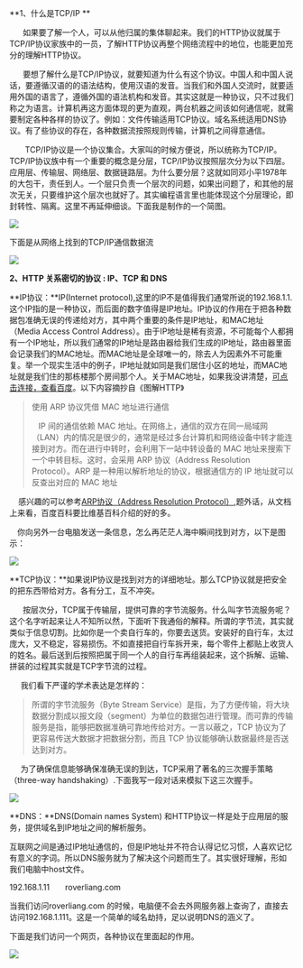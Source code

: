 **1、什么是TCP/IP **

      如果要了解一个人，可以从他归属的集体聊起来。我们的HTTP协议就属于TCP/IP协议家族中的一员，了解HTTP协议再整个网络流程中的地位，也能更加充分的理解HTTP协议。

      要想了解什么是TCP/IP协议，就要知道为什么有这个协议。中国人和中国人说话，要遵循汉语的的语法结构，使用汉语的发音。当我们和外国人交流时，就要适用外国的语言了，遵循外国的语法机构和发音。其实这就是一种协议，只不过我们称之为语言。计算机再这方面体现的更为直观，两台机器之间该如何通信呢，就需要制定各种各样的协议了。例如：文件传输适用TCP协议。域名系统适用DNS协议。有了些协议的存在，各种数据流按照规则传输，计算机之间得意通信。

       TCP/IP协议是一个协议集合。大家叫的时候方便说，所以统称为TCP/IP。TCP/IP协议族中有一个重要的概念是分层，TCP/IP协议按照层次分为以下四层。应用层、传输层、网络层、数据链路层。为什么要分层？这就如同邓小平1978年的大包干，责任到人。一个层只负责一个层次的问题，如果出问题了，和其他的层次无关，只要维护这个层次也就好了。其实编程语言里也能体现这个分层理论，即封转性、隔离。这里不再延伸细谈。下面我是制作的一个简图。

![](https://images2015.cnblogs.com/blog/785686/201602/785686-20160201222741647-914447447.png)

下面是从网络上找到的TCP/IP通信数据流

![](https://images2015.cnblogs.com/blog/785686/201602/785686-20160201223112616-1937529463.jpg)



**2、HTTP 关系密切的协议 : IP、TCP 和 DNS**

**IP协议：**IP\(Internet protocol\),这里的IP不是值得我们通常所说的192.168.1.1.这个IP指的是一种协议，而后面的数字值得是IP地址。IP协议的作用在于把各种数据包准确无误的传递给对方，其中两个重要的条件是IP地址，和MAC地址（Media Access Control Address）。由于IP地址是稀有资源，不可能每个人都拥有一个IP地址，所以我们通常的IP地址是路由器给我们生成的IP地址，路由器里面会记录我们的MAC地址。而MAC地址是全球唯一的，除去人为因素外不可能重复。举一个现实生活中的例子，IP地址就如同是我们居住小区的地址，而MAC地址就是我们住的那栋楼那个房间那个人。关于MAC地址，如果我没讲清楚，[可点击连接，查看百度](http://baike.baidu.com/link?url=-z5R9CgQgbKA1Xho2ZBFcwX20tkmoiMAKSY9SyqCYZDTPD1b2x0uskUQd8wF3R0Dc6raIbRsHQJ31kORUQHofa)。以下内容摘抄自《图解HTTP》

> 使用 ARP 协议凭借 MAC 地址进行通信
>
>    IP 间的通信依赖 MAC 地址。在网络上，通信的双方在同一局域网（LAN）内的情况是很少的，通常是经过多台计算机和网络设备中转才能连接到对方。而在进行中转时，会利用下一站中转设备的 MAC 地址来搜索下一个中转目标。这时，会采用 ARP 协议（Address Resolution Protocol）。ARP 是一种用以解析地址的协议，根据通信方的 IP 地址就可以反查出对应的 MAC 地址

    感兴趣的可以参考[ARP协议（Address Resolution Protocol）](http://baike.baidu.com/link?url=dn_IR6z6UCn4ePGYTJ95rI4A8FvdSSbwqRlMBRclG0-8YemVpjcudMAdOgCTyPpIjmX_2viVaEi-wCEl88WBs6ILWGeZoloSLKG5BZ6WbikHxHBHzPdONo34sFZF5glme7Zd5rFiMKG0QKa60ubC2GVAD8rOFh2yiUrKe-xvXmW),题外话，从文档上来看，百度百科要比维基百科介绍的好的多。

　你向另外一台电脑发送一条信息，怎么再茫茫人海中瞬间找到对方，以下是图示：



![](https://images2015.cnblogs.com/blog/785686/201602/785686-20160201231521929-1635094019.png)



**TCP协议：**如果说IP协议是找到对方的详细地址。那么TCP协议就是把安全的把东西带给对方。各有分工，互不冲突。

      按层次分，TCP属于传输层，提供可靠的字节流服务。什么叫字节流服务呢？这个名字听起来让人不知所以然，下面听下我通俗的解释。所谓的字节流，其实就类似于信息切割。比如你是一个卖自行车的，你要去送货。安装好的自行车，太过庞大，又不稳定，容易损伤。不如直接把自行车拆开来，每个零件上都贴上收货人的姓名。最后送到后按照把属于同一个人的自行车再组装起来，这个拆解、运输、拼装的过程其实就是TCP字节流的过程。

     我们看下严谨的学术表达是怎样的：

> 所谓的字节流服务（Byte Stream Service）是指，为了方便传输，将大块数据分割成以报文段（segment）为单位的数据包进行管理。而可靠的传输服务是指，能够把数据准确可靠地传给对方。一言以蔽之，TCP 协议为了更容易传送大数据才把数据分割，而且 TCP 协议能够确认数据最终是否送达到对方。

     为了确保信息能够确保准确无误的到达，TCP采用了著名的三次握手策略（three-way handshaking）.下面我写一段对话来模拟下这三次握手。

![](https://images2015.cnblogs.com/blog/785686/201602/785686-20160201234441944-1271451860.png)

**DNS：**DNS\(Domain names System\) 和HTTP协议一样是处于应用层的服务，提供域名到IP地址之间的解析服务。

互联网之间是通过IP地址通信的，但是IP地址并不符合认得记忆习惯，人喜欢记忆有意义的字词。所以DNS服务就为了解决这个问题而生了。其实很好理解，形如我们电脑中host文件。

192.168.1.11       roverliang.com  

当我们访问roverliang.com 的时候，电脑便不会去外网服务器上查询了，直接去访问192.168.1.111。这是一个简单的域名劫持，足以说明DNS的涵义了。

下面是我们访问一个网页，各种协议在里面起的作用。

![](https://images2015.cnblogs.com/blog/785686/201602/785686-20160201235309225-1640442692.jpg)



